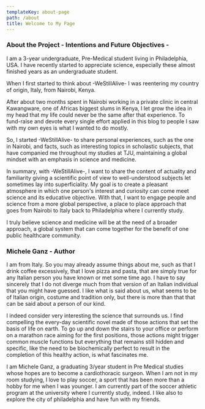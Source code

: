 ```yaml
---
templateKey: about-page
path: /about
title: Welcome to My Page
---
```

### About the Project - Intentions and Future Objectives -

I am a 3-year undergraduate, Pre-Medical student living in Philadelphia, USA. I have recently started to appreciate science, especially these almost finished years as an undergraduate student.  

When I first started to think about -WeStillAlive- I was reentering my country of origin, Italy, from Nairobi, Kenya.

After about two months spent in Nairobi working in a private clinic in central Kawangware, one of Africas biggest slums in Kenya, I let grow the idea in my head that my life could never be the same after that experience. To fund-raise and devote every single effort applied in this blog to people I saw with my own eyes is what I wanted to do mostly.

So, I started -WeStillAlive- to share personal experiences, such as the one in Nairobi, and facts, such as interesting topics in scholastic subjects, that have companied me throughout my studies at TJU, maintaining a global mindset with an emphasis in science and medicine.

In summary, with -WeStillAlive-, I want to share the content of actuality and familiarity giving a scientific point of view to well-understood subjects let sometimes lay into superficiality. My goal is to create a pleasant atmosphere in which one person's interest and curiosity can come meet science and its educative objective. With that, I want to engage people and science from a more global perspective, a place to place approach that goes from Nairobi to Italy back to Philadelphia where I currently study.

I truly believe science and medicine will be at the need of a broader approach, a global system that can come together for the benefit of one public healthcare community.

### Michele Ganz - Author

I am from Italy. So you may already assume things about me, such as that I drink coffee excessively, that I love pizza and pasta, that are simply true for any Italian person you have known or met some time ago. I have to say sincerely that I do not diverge much from that version of an Italian individual that you might have guessed. I like what is said about us, what seems to be of Italian origin, costume and tradition only, but there is more than that that can be said about a person of our kind. 

I indeed consider very interesting the science that surrounds us. I find compelling the every-day scientific novel made of those actions that set the basis of life on earth. To go up and down the stairs to your office or perform on a marathon race aiming for the first positions, those actions might trigger common muscle functions but everything that remains still hidden and specific, like the need to be biochemically perfect to result in the completion of this healthy action, is what fascinates me.

I am Michele Ganz, a graduating 3/year student in Pre Medical studies whose hopes are to become a cardiothoracic surgeon. When I am not in my room studying, I love to play soccer, a sport that has been more than a hobby for me when I was younger. I am currently part of the soccer athletic program at the university where I currently study, indeed. I like also to explore the city of philadelphia and have fun with my friends.
